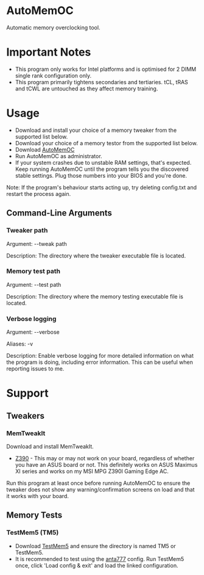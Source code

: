 # AutoMemOC
Automatic memory overclocking tool.

# Important Notes
* This program only works for Intel platforms and is optimised for 2 DIMM single rank configuration only.
* This program primarily tightens secondaries and tertiaries. tCL, tRAS and tCWL are untouched as they affect memory training.

# Usage
* Download and install your choice of a memory tweaker from the supported list below.
* Download your choice of a memory testor from the supported list below.
* Download [AutoMemOC](https://github.com/KingFaris10/AutoMemOC/releases)
* Run AutoMemOC as administrator.
* If your system crashes due to unstable RAM settings, that's expected. Keep running AutoMemOC until the program tells you the discovered stable settings. Plug those numbers into your BIOS and you're done.


Note: If the program's behaviour starts acting up, try deleting config.txt and restart the process again.

## Command-Line Arguments
### Tweaker path
Argument: --tweak path

Description: The directory where the tweaker executable file is located.

### Memory test path
Argument: --test path

Description: The directory where the memory testing executable file is located.

### Verbose logging
Argument: --verbose

Aliases: -v

Description: Enable verbose logging for more detailed information on what the program is doing, including error information. This can be useful when reporting issues to me.

# Support
## Tweakers
### MemTweakIt
Download and install MemTweakIt.

* [Z390](https://dlcdnets.asus.com/pub/ASUS/mb/Utility/Mem_TweakIt_WIN10-64_V2.02.41.zip) - This may or may not work on your board, regardless of whether you have an ASUS board or not. This definitely works on ASUS Maximus XI series and works on my MSI MPG Z390I Gaming Edge AC.


Run this program at least once before running AutoMemOC to ensure the tweaker does not show any warning/confirmation screens on load and that it works with your board.

## Memory Tests
### TestMem5 (TM5)
* Download [TestMem5](http://testmem.tz.ru/tm5.rar) and ensure the directory is named TM5 or TestMem5.
* It is recommended to test using the [anta777](https://drive.google.com/file/d/1uegPn9ZuUoWxOssCP4PjMjGW9eC_1VJA/view) config. Run TestMem5 once, click 'Load config & exit' and load the linked configuration.

